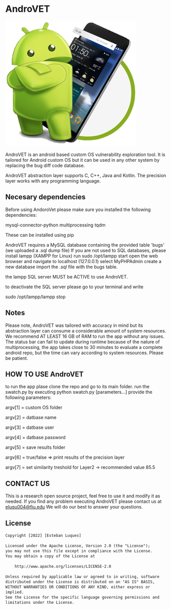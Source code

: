 # AndroVET
<img src='https://github.com/demeter2025/AndroVet/blob/main/Logo.png' />

AndroVET is an android based custom OS vulnerability exploration tool. It is tailored for Android custom OS but it can be used in any other system by replacing the bug diff code database.

AndroVET abstraction layer supports C, C++, Java and Kotlin. The precision layer works with any programming language.

## Necesary dependencies
Before using AndoroVet please make sure you installed the following dependencies:

mysql-connector-python
multiprocessing 
tqdm

These can be installed using pip

AndroVET requires a MySQL database containing the provided table 'bugs' (we uploaded a .sql dump file)
If you are not used to SQL databases, please install lampp (XAMPP for Linux) 
run sudo /opt/lampp start
open the web browser and navigate to localhost (127.0.0.1)
select MyPHPAdmin
create a new database
import the .sql file with the bugs table.

the lampp SQL server MUST be ACTIVE to use AndroVET.

to deactivate the SQL server please go to your terminal and write

sudo /opt/lampp/lampp stop


## Notes

Please note, AndroVET was tailored with accuracy in mind but its abstraction layer can consume a considerable amount of system resources. We recommend AT LEAST 16 GB of RAM to run the app without any issues. The status bar can fail to update during runtime because of the nature of multiprocessing, the app takes close to 30 minutes to evaluate a complete android repo,  but the time can vary according to system resources. Please be patient.

## HOW TO USE AndroVET

to run the app plase clone the repo and go to its main folder.
run the swatch.py by executing python swatch.py [parameters...] 
provide the following parameters:

argv[1] = custom OS folder

argv[2] = datbase name

argv[3] = datbase user

argv[4] = datbase password

argv[5] = save results folder

argv[6] = true/false => print results of the precision layer

argv[7] = set similarity treshold for Layer2 -> recommended value 85.5  


## CONTACT US

This is a research open source project, feel free to use it and modify it as needed. If you find any problem executing AndroVET please contact us at eluqu004@fiu.edu
We will do our best to answer your questions.

## License

    Copyright [2022] [Esteban Luques]

    Licensed under the Apache License, Version 2.0 (the "License");
    you may not use this file except in compliance with the License.
    You may obtain a copy of the License at

        http://www.apache.org/licenses/LICENSE-2.0

    Unless required by applicable law or agreed to in writing, software
    distributed under the License is distributed on an "AS IS" BASIS,
    WITHOUT WARRANTIES OR CONDITIONS OF ANY KIND, either express or implied.
    See the License for the specific language governing permissions and
    limitations under the License.
